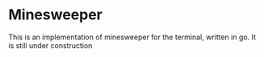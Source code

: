 # Minesweeper

This is an implementation of minesweeper for the terminal, written in go. It is still under construction
